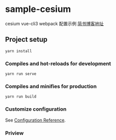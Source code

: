 # sample-cesium
cesium vue-cli3 webpack 配置示例
[简书博客地址](https://www.jianshu.com/p/0815c76d949f)
## Project setup
```
yarn install
```

### Compiles and hot-reloads for development
```
yarn run serve
```

### Compiles and minifies for production
```
yarn run build
```

### Customize configuration
See [Configuration Reference](https://cli.vuejs.org/config/).

### Priview



